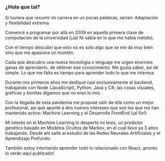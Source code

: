 ### ¿Hola que tal?

Sí tuviera que resumir mi carrera en un pocas palabras, serían: Adaptación y flexibilidad extrema. 

Comencé a programar por allá en 2009 en aquella primera clase de computación de la universidad (¡Ja! Ni sabía en lo que me había metido).

Con el tiempo descubrí que esto no es solo algo que se me da muy bien sino que me apasiona un montón.

Cada que descubro una nueva tecnología o lenguaje me urgen enormes ganas de aprenderlo, de obtener ese conocimiento. Me gusta saber, así de simple. Lo que me falta es tiempo para aprender todo lo que me interesa.

Durante mis primeros años me dediqué casi exclusivamente al backend, trabajando con Node (JavaScript), Python, Java y C#, las cosas visuales, gráficas y bonitas digamos que no eran lo mío.

Con la llegada de esta pandemia me propuse salir de ella como un mejor profesional, así que apunté a dos nuevos intereses que son los que me han mantenido activo: Machine Learning y el Desarrollo FrontEnd (¡al fin!).

Mi interés en el Machine Learning lo despertó mi tesis, un predictor genético basado en Modelos Ocultos de Markov, en el cual llevo ya 3 años trabajando. Desde ahí salte al estudio de las Redes Neurales Artificiales y el Aprendizaje Profundo.

También estoy intentando aprender todo lo relacionado con React, ¡pronto lo verán aquí publicado!

<!--
**seijasdz/seijasdz** is a ✨ _special_ ✨ repository because its `README.md` (this file) appears on your GitHub profile.

Here are some ideas to get you started:

- 🔭 I’m currently working on ...
- 🌱 I’m currently learning ...
- 👯 I’m looking to collaborate on ...
- 🤔 I’m looking for help with ...
- 💬 Ask me about ...
- 📫 How to reach me: ...
- 😄 Pronouns: ...
- ⚡ Fun fact: ...
-->
